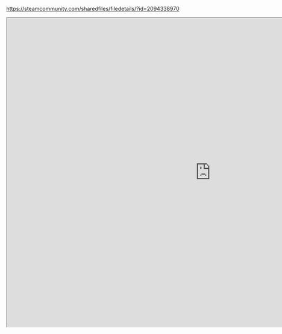 https://steamcommunity.com/sharedfiles/filedetails/?id=2094338970

<iframe width="1080" height="820"  src="https://steamcommunity.com/sharedfiles/filedetails/?id=2094338970"></iframe>
